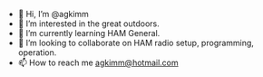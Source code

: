- 👋 Hi, I’m @agkimm
- 👀 I’m interested in the great outdoors.
- 🌱 I’m currently learning HAM General.
- 💞️ I’m looking to collaborate on HAM radio setup, programming, operation.
- 📫 How to reach me agkimm@hotmail.com

<!---
agkimm/agkimm is a ✨ special ✨ repository because its `README.md` (this file) appears on your GitHub profile.
You can click the Preview link to take a look at your changes.
--->
